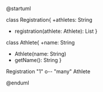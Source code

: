 @startuml

class Registration{
+athletes: <List> String
+ registration(athlete: Athlete): List<String>
}

class Athlete{
+name: String
+ Athlete(name: String)
+ getName(): String
}


Registration "1" o-- "many" Athlete

@enduml